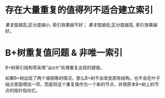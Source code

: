 

# 存在大量重复的值得列不适合建立索引

*重复*度越高,区分度越小, 索引效果越不好； *重复*度越低,区分度越高, 索引效果越好。

# B+树重复值问题 & 非唯一索引

B+树索引结构常采用"`溢出页`"处理重复出现的键值。

如果B+树出现了两个值相等的情况，那么B+树不会改变原有结构，也不会在叶子结点里面增加一项，而是将这个重复值作为一个新的节点，并用原本B+树上的节点的指针指向它。